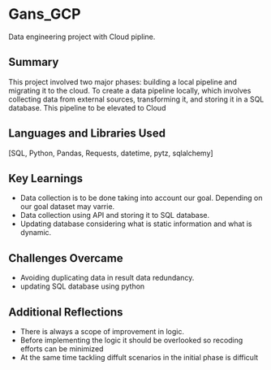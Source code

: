 # Gans_GCP
Data engineering project with Cloud pipline. 
## Summary
This project involved two major phases: building a local pipeline and migrating it to the cloud.
To create a data pipeline locally, which involves collecting data from external sources, transforming it, and storing it in a SQL database.
This pipeline to be elevated to Cloud
## Languages and Libraries Used
[SQL, Python, Pandas, Requests, datetime, pytz, sqlalchemy]
## Key Learnings
- Data collection is to be done taking into account our goal. Depending on our goal dataset may varrie.
- Data collection using API and storing it to SQL database.
- Updating database considering what is static information and what is dynamic.
## Challenges Overcame
- Avoiding duplicating data in result data redundancy.
- updating SQL database using python

## Additional Reflections
- There is always a scope of improvement in logic.
- Before implementing the logic it should be overlooked so recoding efforts can be minimized
- At the same time tackling diffult scenarios in the initial phase is difficult
